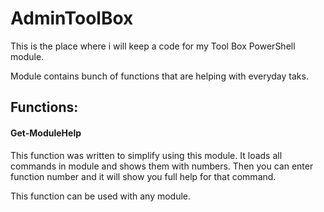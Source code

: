 # AdminToolBox
This is the place where i will keep a code for my Tool Box PowerShell module.

Module contains bunch of functions that are helping with everyday taks.


## Functions:

#### Get-ModuleHelp
This function was written to simplify using this module.
It loads all commands in module and shows them with numbers. Then you can enter function number and it will show you full help for that command.

This function can be used with any module.